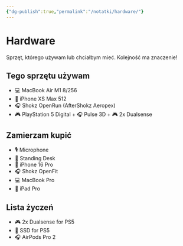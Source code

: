 ```yaml
---
{"dg-publish":true,"permalink":"/notatki/hardware/"}
---
```



# Hardware

Sprzęt, którego używam lub chciałbym mieć. Kolejność ma znaczenie!

## Tego sprzętu używam

- 💻 MacBook Air M1 8/256
- 📱 iPhone XS Max 512
- 🎧 Shokz OpenRun (AfterShokz Aeropex)
- 🎮 PlayStation 5 Digital + 🎧 Pulse 3D + 🎮 2x Dualsense

## Zamierzam kupić

- 🎙️ Microphone
- 💺 Standing Desk
- 📱 iPhone 16 Pro
- 🎧 Shokz OpenFit
- 💻 MacBook Pro
- 📱 iPad Pro

## Lista życzeń

 - 🎮 2x Dualsense for PS5
 - 💾 SSD for PS5
 - 🎧 AirPods Pro 2
